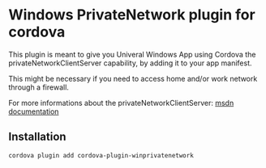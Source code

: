 
# Windows PrivateNetwork plugin for cordova

This plugin is meant to give you Univeral Windows App using Cordova the privateNetworkClientServer capability, by adding it to your app manifest.

This might be necessary if you need to access home and/or work network through a firewall.

For more informations about the privateNetworkClientServer: [msdn documentation](https://msdn.microsoft.com/en-us/windows/uwp/packaging/app-capability-declarations)

## Installation

    cordova plugin add cordova-plugin-winprivatenetwork